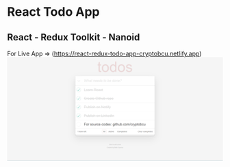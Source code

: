 # React Todo App
## React - Redux Toolkit - Nanoid
For Live App => (https://react-redux-todo-app-cryptobcu.netlify.app)
![app image](https://github.com/cryptobcu/react-todo-app/blob/main/todos-app.png)
